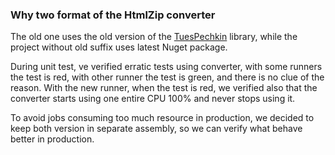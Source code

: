 ### Why two format of the HtmlZip converter

The old one uses the old version of the [TuesPechkin](https://github.com/tuespetre/TuesPechkin) library, while the project without old suffix uses latest Nuget package.

During unit test, ve verified erratic tests using converter, with some runners the test is red, with other runner the test is green, and there is no clue of the reason. With the new runner, when the test is red, we verified also that the converter starts using one entire CPU 100% and never stops using it. 

To avoid jobs consuming too much resource in production, we decided to keep both version in separate assembly, so we can verify what behave better in production.

 